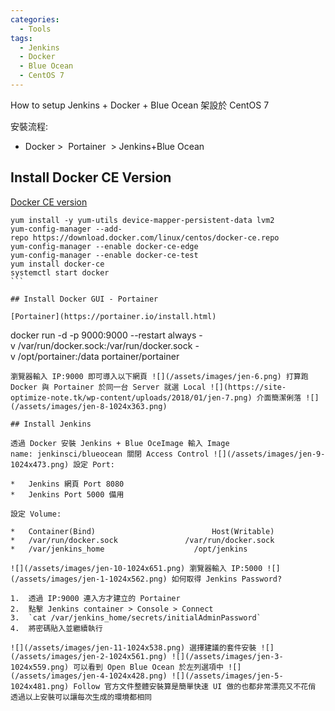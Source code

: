 ```yaml
---
categories:
  - Tools
tags:
  - Jenkins
  - Docker
  - Blue Ocean
  - CentOS 7
---
```

How to setup Jenkins + Docker + Blue Ocean 架設於 CentOS 7

安裝流程:

*   Docker >  Portainer  > Jenkins+Blue Ocean

## Install Docker CE Version[](https://docs.docker.com/engine/installation/linux/docker-ce/centos/#docker-ee-customers)

[Docker CE version](https://docs.docker.com/engine/installation/linux/docker-ce/centos/#docker-ee-customers)

```
yum install -y yum-utils device-mapper-persistent-data lvm2
yum-config-manager --add-repo https://download.docker.com/linux/centos/docker-ce.repo
yum-config-manager --enable docker-ce-edge
yum-config-manager --enable docker-ce-test
yum install docker-ce 
systemctl start docker
```  

## Install Docker GUI - Portainer

[Portainer](https://portainer.io/install.html) 
```
docker run -d -p 9000:9000 --restart always -v /var/run/docker.sock:/var/run/docker.sock -v /opt/portainer:/data portainer/portainer
```
瀏覽器輸入 IP:9000 即可導入以下網頁 ![](/assets/images/jen-6.png) 打算跑 Docker 與 Portainer 於同一台 Server 就選 Local ![](https://site-optimize-note.tk/wp-content/uploads/2018/01/jen-7.png) 介面簡潔俐落 ![](/assets/images/jen-8-1024x363.png)

## Install Jenkins

透過 Docker 安裝 Jenkins + Blue OceImage 輸入 Image name: jenkinsci/blueocean 關閉 Access Control ![](/assets/images/jen-9-1024x473.png) 設定 Port:

*   Jenkins 網頁 Port 8080
*   Jenkins Port 5000 備用

設定 Volume:

*   Container(Bind)                          Host(Writable)
*   /var/run/docker.sock               /var/run/docker.sock
*   /var/jenkins_home                    /opt/jenkins

![](/assets/images/jen-10-1024x651.png) 瀏覽器輸入 IP:5000 ![](/assets/images/jen-1-1024x562.png) 如何取得 Jenkins Password?

1.  透過 IP:9000 連入方才建立的 Portainer
2.  點擊 Jenkins container > Console > Connect
3.  `cat /var/jenkins_home/secrets/initialAdminPassword`
4.  將密碼貼入並繼續執行

![](/assets/images/jen-11-1024x538.png) 選擇建議的套件安裝 ![](/assets/images/jen-2-1024x561.png) ![](/assets/images/jen-3-1024x559.png) 可以看到 Open Blue Ocean 於左列選項中 ![](/assets/images/jen-4-1024x428.png) ![](/assets/images/jen-5-1024x481.png) Follow 官方文件整體安裝算是簡單快速 UI 做的也都非常漂亮又不花俏 透過以上安裝可以讓每次生成的環境都相同
